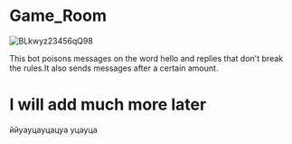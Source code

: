 # Game_Room

![BLkwyz23456qQ98](https://user-images.githubusercontent.com/128980327/236634289-c88c1b9f-617d-4f73-be90-ad7e610bc815.jpg)

This bot poisons messages on the word hello and replies that don't break the rules.It also sends messages after a certain amount.


# I will add much more later

ййуауцауцацуа
уцауца
